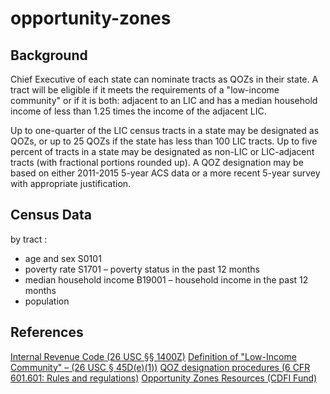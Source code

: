 # opportunity-zones


## Background

Chief Executive of each state can nominate tracts as QOZs in their state. A tract will be eligible if it meets the requirements of a "low-income community" or if it is both: adjacent to an LIC and has a median household income of less than 1.25 times the income of the adjacent LIC. 

Up to one-quarter of the LIC census tracts in a state may be designated as QOZs, or up to 25 QOZs if the state has less than 100 LIC tracts. Up to five percent of tracts in a state may be designated as non-LIC or LIC-adjacent tracts (with fractional portions rounded up). A QOZ designation may be based on either 2011-2015 5-year ACS data or a more recent 5-year survey with appropriate justification.
## Census Data

by tract :
* age and sex 
    S0101
* poverty rate 
    S1701 – poverty status in the past 12 months
* median household income
    B19001 – household income in the past 12 months
* population

## References
[Internal Revenue Code (26 USC §§ 1400Z)](https://www.law.cornell.edu/uscode/text/26/subtitle-A/chapter-1/subchapter-Z)
[Definition of "Low-Income Community" – (26 USC § 45D(e)(1))](https://www.law.cornell.edu/uscode/text/26/45D)
[QOZ designation procedures (6 CFR 601.601: Rules and regulations)](https://www.irs.gov/pub/irs-drop/rp-18-16.pdf)
[Opportunity Zones Resources (CDFI Fund)](https://www.cdfifund.gov/Pages/Opportunity-Zones.aspx)
